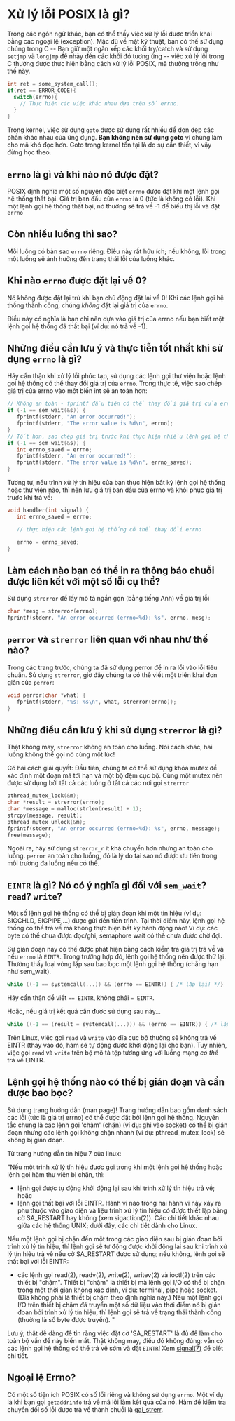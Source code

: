 # Xử lý lỗi POSIX là gì?

Trong các ngôn ngữ khác, bạn có thể thấy việc xử lý lỗi được triển khai bằng các ngoại lệ (exception). Mặc dù về mặt kỹ thuật, bạn có thể sử dụng chúng trong C -- Bạn giữ một ngăn xếp các khối try/catch và sử dụng `setjmp` và `longjmp` để nhảy đến các khối đó tương ứng -- việc xử lý lỗi trong C thường được thực hiện bằng cách xử lý lỗi POSIX, mã thường trông như thế này.

```C
int ret = some_system_call();
if(ret == ERROR_CODE){
  switch(errno){
    // Thực hiện các việc khác nhau dựa trên số errno.
  }
}

```

Trong kernel, việc sử dụng `goto` được sử dụng rất nhiều để dọn dẹp các phần khác nhau của ứng dụng. **Bạn không nên sử dụng goto** vì chúng làm cho mã khó đọc hơn. Goto trong kernel tồn tại là do sự cần thiết, vì vậy đừng học theo.

## `errno` là gì và khi nào nó được đặt?

POSIX định nghĩa một số nguyên đặc biệt `errno` được đặt khi một lệnh gọi hệ thống thất bại.
Giá trị ban đầu của `errno` là 0 (tức là không có lỗi).
Khi một lệnh gọi hệ thống thất bại, nó thường sẽ trả về -1 để biểu thị lỗi và đặt `errno`

## Còn nhiều luồng thì sao?

Mỗi luồng có bản sao `errno` riêng. Điều này rất hữu ích; nếu không, lỗi trong một luồng sẽ ảnh hưởng đến trạng thái lỗi của luồng khác.

## Khi nào `errno` được đặt lại về 0?

Nó không được đặt lại trừ khi bạn chủ động đặt lại về 0! Khi các lệnh gọi hệ thống thành công, chúng _không_ đặt lại giá trị của `errno`.

Điều này có nghĩa là bạn chỉ nên dựa vào giá trị của errno nếu bạn biết một lệnh gọi hệ thống đã thất bại (ví dụ: nó trả về -1).

## Những điều cần lưu ý và thực tiễn tốt nhất khi sử dụng `errno` là gì?

Hãy cẩn thận khi xử lý lỗi phức tạp, sử dụng các lệnh gọi thư viện hoặc lệnh gọi hệ thống có thể thay đổi giá trị của `errno`. Trong thực tế, việc sao chép giá trị của errno vào một biến int sẽ an toàn hơn:

```C
// Không an toàn - fprintf đầu tiên có thể thay đổi giá trị của errno trước khi chúng ta sử dụng nó!
if (-1 == sem_wait(&s)) {
   fprintf(stderr, "An error occurred!");
   fprintf(stderr, "The error value is %d\n", errno);
}
// Tốt hơn, sao chép giá trị trước khi thực hiện nhiều lệnh gọi hệ thống và thư viện hơn
if (-1 == sem_wait(&s)) {
   int errno_saved = errno;
   fprintf(stderr, "An error occurred!");
   fprintf(stderr, "The error value is %d\n", errno_saved);
}
```

Tương tự, nếu trình xử lý tín hiệu của bạn thực hiện bất kỳ lệnh gọi hệ thống hoặc thư viện nào, thì nên lưu giá trị ban đầu của errno và khôi phục giá trị trước khi trả về:

```C
void handler(int signal) {
   int errno_saved = errno;

   // thực hiện các lệnh gọi hệ thống có thể thay đổi errno

   errno = errno_saved;
}
```

## Làm cách nào bạn có thể in ra thông báo chuỗi được liên kết với một số lỗi cụ thể?

Sử dụng `strerror` để lấy mô tả ngắn gọn (bằng tiếng Anh) về giá trị lỗi

```C
char *mesg = strerror(errno);
fprintf(stderr, "An error occurred (errno=%d): %s", errno, mesg);
```

## `perror` và `strerror` liên quan với nhau như thế nào?

Trong các trang trước, chúng ta đã sử dụng perror để in ra lỗi vào lỗi tiêu chuẩn. Sử dụng `strerror`, giờ đây chúng ta có thể viết một triển khai đơn giản của `perror`:

```C
void perror(char *what) {
   fprintf(stderr, "%s: %s\n", what, strerror(errno));
}
```

## Những điều cần lưu ý khi sử dụng `strerror` là gì?

Thật không may, `strerror` không an toàn cho luồng. Nói cách khác, hai luồng không thể gọi nó cùng một lúc!

Có hai cách giải quyết: Đầu tiên, chúng ta có thể sử dụng khóa mutex để xác định một đoạn mã tới hạn và một bộ đệm cục bộ. Cùng một mutex nên được sử dụng bởi tất cả các luồng ở tất cả các nơi gọi `strerror`

```C
pthread_mutex_lock(&m);
char *result = strerror(errno);
char *message = malloc(strlen(result) + 1);
strcpy(message, result);
pthread_mutex_unlock(&m);
fprintf(stderr, "An error occurred (errno=%d): %s", errno, message);
free(message);
```

Ngoài ra, hãy sử dụng `strerror_r` ít khả chuyển hơn nhưng an toàn cho luồng. `perror` an toàn cho luồng, đó là lý do tại sao nó được ưu tiên trong môi trường đa luồng nếu có thể.

## `EINTR` là gì? Nó có ý nghĩa gì đối với `sem_wait`? `read`? `write`?

Một số lệnh gọi hệ thống có thể bị gián đoạn khi một tín hiệu (ví dụ: SIGCHLD, SIGPIPE,...) được gửi đến tiến trình. Tại thời điểm này, lệnh gọi hệ thống có thể trả về mà không thực hiện bất kỳ hành động nào! Ví dụ: các byte có thể chưa được đọc/ghi, semaphore wait có thể chưa được chờ đợi.

Sự gián đoạn này có thể được phát hiện bằng cách kiểm tra giá trị trả về và nếu `errno` là `EINTR`. Trong trường hợp đó, lệnh gọi hệ thống nên được thử lại. Thường thấy loại vòng lặp sau bao bọc một lệnh gọi hệ thống (chẳng hạn như sem_wait).

```C
while ((-1 == systemcall(...)) && (errno == EINTR)) { /* lặp lại! */}
```

Hãy cẩn thận để viết `== EINTR`, không phải `= EINTR`.

Hoặc, nếu giá trị kết quả cần được sử dụng sau này...

```C
while ((-1 == (result = systemcall(...))) && (errno == EINTR)) { /* lặp lại! */}
```

Trên Linux, việc gọi `read` và `write` vào đĩa cục bộ thường sẽ không trả về EINTR (thay vào đó, hàm sẽ tự động được khởi động lại cho bạn). Tuy nhiên, việc gọi `read` và `write` trên bộ mô tả tệp tương ứng với luồng mạng _có thể_ trả về EINTR.

## Lệnh gọi hệ thống nào có thể bị gián đoạn và cần được bao bọc?

Sử dụng trang hướng dẫn (man page)! Trang hướng dẫn bao gồm danh sách các lỗi (tức là giá trị errno) có thể được đặt bởi lệnh gọi hệ thống. Nguyên tắc chung là các lệnh gọi 'chậm' (chặn) (ví dụ: ghi vào socket) có thể bị gián đoạn nhưng các lệnh gọi không chặn nhanh (ví dụ: pthread_mutex_lock) sẽ không bị gián đoạn.

Từ trang hướng dẫn tín hiệu 7 của linux:

"Nếu một trình xử lý tín hiệu được gọi trong khi một lệnh gọi hệ thống hoặc lệnh gọi hàm thư viện bị chặn, thì:
* lệnh gọi được tự động khởi động lại sau khi trình xử lý tín hiệu trả về; hoặc
* lệnh gọi thất bại với lỗi EINTR.
Hành vi nào trong hai hành vi này xảy ra phụ thuộc vào giao diện và liệu trình xử lý tín hiệu có được thiết lập bằng cờ SA_RESTART hay không (xem sigaction(2)). Các chi tiết khác nhau giữa các hệ thống UNIX; dưới đây, các chi tiết dành cho Linux.

Nếu một lệnh gọi bị chặn đến một trong các giao diện sau bị gián đoạn bởi trình xử lý tín hiệu, thì lệnh gọi sẽ tự động được khởi động lại sau khi trình xử lý tín hiệu trả về nếu cờ SA_RESTART được sử dụng; nếu không, lệnh gọi sẽ thất bại với lỗi EINTR:

* các lệnh gọi read(2), readv(2), write(2), writev(2) và ioctl(2) trên các thiết bị "chậm". Thiết bị "chậm" là thiết bị mà lệnh gọi I/O có thể bị chặn trong một thời gian không xác định, ví dụ: terminal, pipe hoặc socket. (Đĩa không phải là thiết bị chậm theo định nghĩa này.) Nếu một lệnh gọi I/O trên thiết bị chậm đã truyền một số dữ liệu vào thời điểm nó bị gián đoạn bởi trình xử lý tín hiệu, thì lệnh gọi sẽ trả về trạng thái thành công (thường là số byte được truyền).
"

Lưu ý, thật dễ dàng để tin rằng việc đặt cờ 'SA_RESTART' là đủ để làm cho toàn bộ vấn đề này biến mất. Thật không may, điều đó không đúng: vẫn có các lệnh gọi hệ thống có thể trả về sớm và đặt `EINTR`! Xem [signal(7)](https://cs-education.github.io/sysassets/man_pages/html/man7/signal.7.html) để biết chi tiết. 

## Ngoại lệ Errno?

Có một số tiện ích POSIX có số lỗi riêng và không sử dụng `errno`. Một ví dụ là khi bạn gọi `getaddrinfo` trả về mã lỗi làm kết quả của nó. Hàm để kiểm tra chuyển đổi số lỗi được trả về thành chuỗi là [gai_strerr](https://linux.die.net/man/3/gai_strerror).


